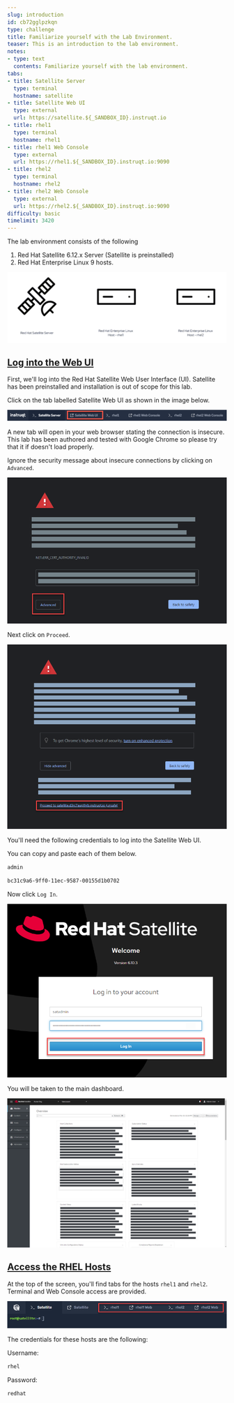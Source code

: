 ```yaml
---
slug: introduction
id: cb72gglpzkqn
type: challenge
title: Familiarize yourself with the Lab Environment.
teaser: This is an introduction to the lab environment.
notes:
- type: text
  contents: Familiarize yourself with the lab environment.
tabs:
- title: Satellite Server
  type: terminal
  hostname: satellite
- title: Satellite Web UI
  type: external
  url: https://satellite.${_SANDBOX_ID}.instruqt.io
- title: rhel1
  type: terminal
  hostname: rhel1
- title: rhel1 Web Console
  type: external
  url: https://rhel1.${_SANDBOX_ID}.instruqt.io:9090
- title: rhel2
  type: terminal
  hostname: rhel2
- title: rhel2 Web Console
  type: external
  url: https://rhel2.${_SANDBOX_ID}.instruqt.io:9090
difficulty: basic
timelimit: 3420
---
```

<!-- markdownlint-disable MD033 -->
The lab environment consists of the following

1) Red Hat Satellite 6.12.x Server (Satellite is preinstalled)
2) Red Hat Enterprise Linux 9 hosts.

<a href="#1">
 <img alt="An example image" src="../assets/satellite-basics-environment.png" />
</a>

<a href="#" class="lightbox" id="1">
 <img alt="An example image" src="../assets/satellite-basics-environment.png" />
</a>

## <ins>Log into the Web UI</ins>

First, we'll log into the Red Hat Satellite Web User Interface (UI). Satellite has been preinstalled and installation is out of scope for this lab.

Click on the tab labelled Satellite Web UI as shown in the image below.

<a href="#2">
 <img alt="An example image" src="../assets/satellite-tab.png" />
</a>

<a href="#" class="lightbox" id="2">
 <img alt="An example image" src="../assets/satellite-tab.png" />
</a>

A new tab will open in your web browser stating the connection is insecure. This lab has been authored and tested with Google Chrome so please try that it if doesn't load properly.

Ignore the security message about insecure connections by clicking on `Advanced`.

<a href="#3">
 <img alt="An example image" src="../assets/insecure-warning.png" />
</a>

<a href="#" class="lightbox" id="3">
 <img alt="An example image" src="../assets/insecure-warning.png" />
</a>

Next click on `Proceed`.

<a href="#4">
 <img alt="An example image" src="../assets/proceed.png" />
</a>

<a href="#" class="lightbox" id="4">
 <img alt="An example image" src="../assets/proceed.png" />
</a>

You'll need the following credentials to log into the Satellite Web UI.

You can copy and paste each of them below.

```bash
admin
```

```bash
bc31c9a6-9ff0-11ec-9587-00155d1b0702
```

Now click `Log In`.

<a href="#5">
 <img alt="An example image" src="../assets/webuilogin.png" />
</a>

<a href="#" class="lightbox" id="5">
 <img alt="An example image" src="../assets/webuilogin.png" />
</a>

You will be taken to the main dashboard.

<a href="#6">
 <img alt="An example image" src="../assets/main-menu.png" />
</a>

<a href="#" class="lightbox" id="6">
 <img alt="An example image" src="../assets/main-menu.png" />
</a>

## <ins>Access the RHEL Hosts</ins>

At the top of the screen, you'll find tabs for the hosts `rhel1` and `rhel2`. Terminal and Web Console access are provided.

<a href="#7">
 <img alt="An example image" src="../assets/hosts-tabs.png" />
</a>

<a href="#" class="lightbox" id="7">
 <img alt="An example image" src="../assets/hosts-tabs.png" />
</a>

The credentials for these hosts are the following:

Username:

```bash
rhel
```

Password:

```bash
redhat
```

<style>
.lightbox {
  display: none;
  position: fixed;
  justify-content: center;
  align-items: center;
  z-index: 999;
  top: 0;
  left: 0;
  right: 0;
  bottom: 0;
  padding: 1rem;
  background: rgba(0, 0, 0, 0.8);
}

.lightbox:target {
  display: flex;
}

.lightbox img {
  max-height: 100%;
}
</style>
